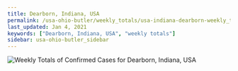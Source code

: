 ```yaml
---
title: Dearborn, Indiana, USA
permalink: /usa-ohio-butler/weekly_totals/usa-indiana-dearborn-weekly_totals.html
last_updated: Jan 4, 2021
keywords: ["Dearborn, Indiana, USA", "weekly totals"]
sidebar: usa-ohio-butler_sidebar
---
```


![Weekly Totals of Confirmed Cases for Dearborn, Indiana, USA](/covid_tracker/images/graphs/usa-indiana-dearborn-weekly_totals_graph.png)
